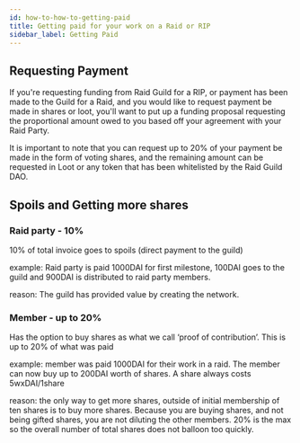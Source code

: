 ```yaml
---
id: how-to-how-to-getting-paid
title: Getting paid for your work on a Raid or RIP
sidebar_label: Getting Paid
---
```


## Requesting Payment

If you're requesting funding from Raid Guild for a RIP, or payment has been made to the Guild for a Raid, and you would like to request payment be made in shares or loot, you'll want to put up a funding proposal requesting the proportional amount owed to you based off your agreement with your Raid Party.

It is important to note that you can request up to 20% of your payment be made in the form of voting shares, and the remaining amount can be requested in Loot or any token that has been whitelisted by the Raid Guild DAO.

## Spoils and Getting more shares
### Raid party - 10%
10% of total invoice goes to spoils (direct payment to the guild)

example: Raid party is paid 1000DAI for first milestone, 100DAI goes to the guild and 900DAI is distributed to raid party members.

reason: The guild has provided value by creating the network.

### Member - up to 20%
Has the option to buy shares as what we call ‘proof of contribution’. This is up to 20% of what was paid

example: member was paid 1000DAI for their work in a raid. The member can now buy up to 200DAI worth of shares. A share always costs 5wxDAI/1share

reason: the only way to get more shares, outside of initial membership of ten shares is to buy more shares. Because you are buying shares, and not being gifted shares, you are not diluting the other members. 20% is the max so the overall number of total shares does not balloon too quickly.
